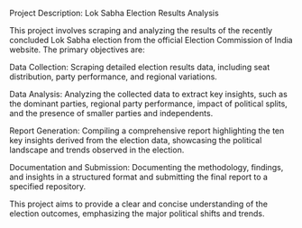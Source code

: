 Project Description: Lok Sabha Election Results Analysis


This project involves scraping and analyzing the results of the recently concluded Lok Sabha election from the official Election Commission of India website. The primary objectives are:

Data Collection: Scraping detailed election results data, including seat distribution, party performance, and regional variations.

Data Analysis: Analyzing the collected data to extract key insights, such as the dominant parties, regional party performance, impact of political splits, and the presence of smaller parties and independents.

Report Generation: Compiling a comprehensive report highlighting the ten key insights derived from the election data, showcasing the political landscape and trends observed in the election.

Documentation and Submission: Documenting the methodology, findings, and insights in a structured format and submitting the final report to a specified repository.

This project aims to provide a clear and concise understanding of the election outcomes, emphasizing the major political shifts and trends.







